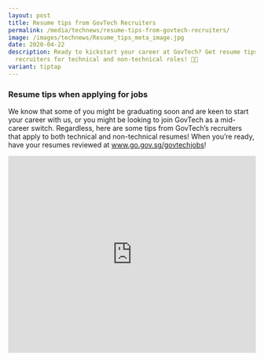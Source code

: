 ```yaml
---
layout: post
title: Resume tips from GovTech Recruiters
permalink: /media/technews/resume-tips-from-govtech-recruiters/
image: /images/technews/Resume_tips_meta_image.jpg
date: 2020-04-22
description: Ready to kickstart your career at GovTech? Get resume tips from our
  recruiters for technical and non-technical roles! 🚀💼
variant: tiptap
---
```

<h3>Resume tips when applying for jobs</h3>
<p>We know that some of you might be graduating soon and are keen to start
your career with us, or you might be looking to join GovTech as a mid-career
switch. Regardless, here are some tips from GovTech’s recruiters that apply
to both technical and non-technical resumes! When you’re ready, have your
resumes reviewed at&nbsp;<a href="http://www.go.gov.sg/govtechjobs" rel="noopener noreferrer nofollow" target="_blank">www.go.gov.sg/govtechjobs</a>!</p>
<div class="iframe-wrapper">
<iframe style="max-width: 100%;" height="400" width="100%" allowfullscreen="true" frameborder="0" src="https://www.youtube.com/embed/Vt_23ngom0U?si=Bravohn-r772IBK2"></iframe>
</div>
<p></p>